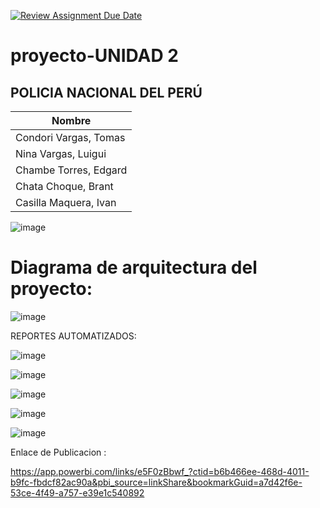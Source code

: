 [![Review Assignment Due Date](https://classroom.github.com/assets/deadline-readme-button-22041afd0340ce965d47ae6ef1cefeee28c7c493a6346c4f15d667ab976d596c.svg)](https://classroom.github.com/a/-EjFdzh7)
# proyecto-UNIDAD 2

## POLICIA NACIONAL DEL PERÚ 

| Nombre                |
|-----------------------|
| Condori Vargas, Tomas |
| Nina Vargas, Luigui   |
| Chambe Torres, Edgard |
| Chata Choque, Brant   |
| Casilla Maquera, Ivan |

![image](https://github.com/UPT-FAING-EPIS/proyecto-si885-2024-i-u1-chata_chambe_nina_condori_casilla/assets/90207441/496b28fd-7f96-4760-8e43-754bc62c0ba9)

# Diagrama de arquitectura del proyecto:

![image](https://github.com/UPT-FAING-EPIS/proyecto-si885-2024-i-u2-chata_condori_nina_chambe_casilla/assets/132624990/cbfe9f85-7e53-4b5c-8cab-3b4be68f978c)

REPORTES AUTOMATIZADOS:

![image](https://github.com/UPT-FAING-EPIS/proyecto-si885-2024-i-u2-chata_condori_nina_chambe_casilla/assets/132624990/b5c3d3ec-dc81-445d-aaec-40204c3be569)

![image](https://github.com/UPT-FAING-EPIS/proyecto-si885-2024-i-u2-chata_condori_nina_chambe_casilla/assets/132624990/3e327a2e-d34f-4588-804f-a008fd4a08d2)

![image](https://github.com/UPT-FAING-EPIS/proyecto-si885-2024-i-u2-chata_condori_nina_chambe_casilla/assets/132624990/32de572d-5b48-4d4b-b77b-bcfe2aa44c0d)

![image](https://github.com/UPT-FAING-EPIS/proyecto-si885-2024-i-u2-chata_condori_nina_chambe_casilla/assets/132624990/99f146d7-dc81-4c72-a2c6-ebaebad3a146)

![image](https://github.com/UPT-FAING-EPIS/proyecto-si885-2024-i-u2-chata_condori_nina_chambe_casilla/assets/132624990/2ce11e1d-a0cd-4658-8209-2aa8d99893db)


Enlace de Publicacion :

https://app.powerbi.com/links/e5F0zBbwf_?ctid=b6b466ee-468d-4011-b9fc-fbdcf82ac90a&pbi_source=linkShare&bookmarkGuid=a7d42f6e-53ce-4f49-a757-e39e1c540892
